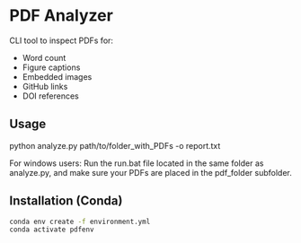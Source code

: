 # PDF Analyzer

CLI tool to inspect PDFs for:
- Word count
- Figure captions
- Embedded images
- GitHub links
- DOI references


## Usage

python analyze.py path/to/folder_with_PDFs -o report.txt

For windows users: Run the run.bat file located in the same folder as analyze.py, and make sure your PDFs are placed in the pdf_folder subfolder.

## Installation (Conda)

```bash
conda env create -f environment.yml
conda activate pdfenv


